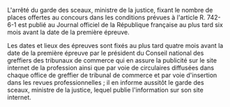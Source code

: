 L'arrêté du garde des sceaux, ministre de la justice, fixant le nombre de places offertes au concours dans les conditions prévues à l'article R. 742-6-1 est publié au Journal officiel de la République française au plus tard six mois avant la date de la première épreuve. 


Les dates et lieux des épreuves sont fixés au plus tard quatre mois avant la date de la première épreuve par le président du Conseil national des greffiers des tribunaux de commerce qui en assure la publicité sur le site internet de la profession ainsi que par voie de circulaires diffusées dans chaque office de greffier de tribunal de commerce et par voie d'insertion dans les revues professionnelles ; il en informe aussitôt le garde des sceaux, ministre de la justice, lequel publie l'information sur son site internet.

